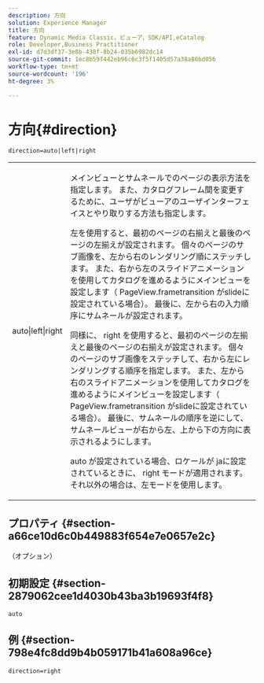 ```yaml
---
description: 方向
solution: Experience Manager
title: 方向
feature: Dynamic Media Classic，ビューア，SDK/API,eCatalog
role: Developer,Business Practitioner
exl-id: d7d3df37-3e8b-438f-8b24-035b6982dc14
source-git-commit: 1ec8b59f442eb96c6c3f5f1405d57a38a86bd056
workflow-type: tm+mt
source-wordcount: '196'
ht-degree: 3%

---
```


# 方向{#direction}

`direction=auto|left|right`

<table id="table_1D425B7685D448459CD3FE8D683C813C"> 
 <tbody> 
  <tr> 
   <td colname="col1"> <p> <span class="codeph"> auto|left|right  </span> </p> </td> 
   <td colname="col2"> <p>メインビューとサムネールでのページの表示方法を指定します。 また、カタログフレーム間を変更するために、ユーザがビューアのユーザインターフェイスとやり取りする方法も指定します。 </p> <p><span class="codeph">左</span>を使用すると、最初のページの右揃えと最後のページの左揃えが設定されます。 個々のページのサブ画像を、左から右のレンダリング順にステッチします。 また、右から左のスライドアニメーションを使用してカタログを進めるようにメインビューを設定します（ <span class="codeph"> PageView.frametransition </span>がslideに設定されている場合）。 最後に、左から右の入力順序にサムネールが設定されます。 </p> <p>同様に、<span class="codeph"> right </span>を使用すると、最初のページの左揃えと最後のページの右揃えが設定されます。 個々のページのサブ画像をステッチして、右から左にレンダリングする順序を指定します。 また、左から右のスライドアニメーションを使用してカタログを進めるようにメインビューを設定します（ <span class="codeph"> PageView.frametransition </span>がslideに設定されている場合）。 最後に、サムネールの順序を逆にして、サムネールビューが右から左、上から下の方向に表示されるようにします。 </p> <p><span class="codeph"> auto </span>が設定されている場合、ロケールが<span class="codeph"> jaに設定されているときに、<span class="codeph"> right </span>モードが適用されます。</span>それ以外の場合は、<span class="codeph">左</span>モードを使用します。 </p> </td> 
  </tr> 
 </tbody> 
</table>

## プロパティ {#section-a66ce10d6c0b449883f654e7e0657e2c}

（オプション）

## 初期設定 {#section-2879062cee1d4030b43ba3b19693f4f8}

`auto`

## 例 {#section-798e4fc8dd9b4b059171b41a608a96ce}

`direction=right`
